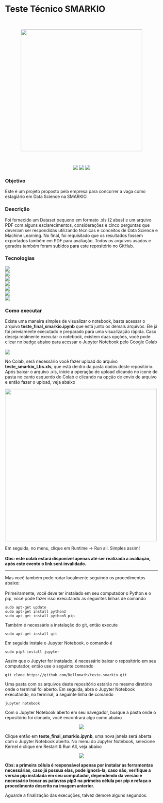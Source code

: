 # Teste Técnico SMARKIO
<br>
<p align="center">
  <img width=400 src="https://user-images.githubusercontent.com/56659549/108147693-1bebf100-70ae-11eb-92f3-c4e17b2621b0.png">
</p>
<br>

<p align="center">
  <img src="https://img.shields.io/badge/progresso-100%25-greeb.svg?style=for-the-badge">
  <img src="https://img.shields.io/badge/versão-1.0-orange.svg?color=7bbde8&style=for-the-badge">
  <img src="https://img.shields.io/badge/Tamanho-8.2mb-orange.svg?color=7bbde8&style=for-the-badge">
</p>

### Objetivo
Este é um projeto proposto pela empresa para concorrer a vaga como estagiário em Data Science na SMARKIO.

### Descrição
Foi fornecido um Dataset pequeno em formato .xls (2 abas) e um arquivo PDF com alguns esclarecimentos, considerações e cinco perguntas que deveriam ser respondidas utilizando técnicas e conceitos de Data Science e Machine Learning. No final, foi requisitado que os resultados fossem exportados também em PDF para avaliação. Todos os arquivos usados e gerados também foram subidos para este repositório no GitHub.

### Tecnologias
<p>
    <a href="https://www.python.org//">
     <img src="https://img.shields.io/static/v1?label=Python&message=3.8.5&color=7bbde8&style=for-the-badge&logo=Python"/>
    </a><br>
    <a href="https://jupyter.org/">
     <img src="https://img.shields.io/static/v1?label=Jupyter%20Notebook&message=5.6.0&color=7bbde8&style=for-the-badge&logo=Jupyter"/>
    </a><br>
    <a href="https://numpy.org/">
     <img src="https://img.shields.io/static/v1?label=Numpy&message=1.19.4&color=7bbde8&style=for-the-badge&logo=Numpy"/>
    </a><br>
    <a href="https://pandas.pydata.org/">
     <img src="https://img.shields.io/static/v1?label=Pandas&message=1.1.4&color=7bbde8&style=for-the-badge&logo=pandas"/>
    </a><br>
    <a href="https://matplotlib.org/">
     <img src="https://img.shields.io/static/v1?label=Matplotlib&message=3.3.3&color=7bbde8&style=for-the-badge&logo=Semantic-Web"/>
    </a><br>
    <a href="https://seaborn.pydata.org/">
     <img src="https://img.shields.io/static/v1?label=Seaborn&message=0.11.0&color=7bbde8&style=for-the-badge&logo=Sketchfab"/>
    </a><br>
    <a href="https://scikit-learn.org/stable/">
     <img src="https://img.shields.io/static/v1?label=Scikit-Learn&message=0.23.2&color=7bbde8&style=for-the-badge&logo=scikit-learn"/>
    </a>
</p>

### Como executar
Existe uma maneira simples de visualizar o notebook, basta acessar o arquivo **teste_final_smarkio.ipynb** que está junto os demais arquivos. Ele já foi previamente executado e preparado para uma visualização rápida. Caso deseja realmente executar o notebook, existem duas opções, você pode clicar no badge abaixo para acessar o Jupyter Notebook pelo Google Colab <br><br>
<a href="https://colab.research.google.com/drive/1I-EsN_VxSYKBsC35HnlxdUuhp-xRAT5W?usp=sharing">
  <img src="https://img.shields.io/static/v1?label=Google%20Colab&message=Link%20Direto&color=7bbde8&style=for-the-badge&logo=Google-Colab"/>
</a> <br>

No Colab, será necessário você fazer upload do arquivo **teste_smarkio_Lbs.xls**, que está dentro da pasta dados deste repositório. Após baixar o arquivo .xls, inicie a operação de upload clicando no ícone de pasta no canto esquerdo do Colab e clicando na opção de envio de arquivo e então fazer o upload, veja abaixo 
<br>

<img width=500 src="https://user-images.githubusercontent.com/56659549/108376370-b6008600-71e1-11eb-913b-d9ae66272b58.png"/> <br>

Em seguida, no menu, clique em Runtime -> Run all. Simples assim! <br><br>
**Obs: este colab estará disponível apenas até ser realizada a avaliação, após este evento o link será invalidado.**

_______________________________

Mas você também pode rodar localmente seguindo os procedimentos abaixo: <br><br>
Primeiramente, você deve ter instalado em seu computador o Python e o pip, você pode fazer isso executando as seguintes linhas de comando
```
sudo apt-get update
sudo apt-get install python3
sudo apt-get install python3-pip
```
Também é necessário a instalação do git, então execute
```
sudo apt-get install git
```
Em seguida instale o Jupyter Notebook, o comando é
```
sudo pip3 install jupyter
```
Assim que o Jupyter for instalado, é necessário baixar o repositório em seu computador, então use o seguinte comando
```
git clone https://github.com/Dellonath/teste-smarkio.git
```
Uma pasta com os arquivos deste repositório estarão no mesmo diretório onde o terminal foi aberto. Em seguida, abra o Jupyter Notebook executando, no terminal, a seguinte linha de comando
```
jupyter notebook
```
Com o Jupyter Notebook aberto em seu navegador, busque a pasta onde o repositório foi clonado, você encontrará algo como abaixo
<p align="center">
  <img src="https://user-images.githubusercontent.com/56659549/108369873-cf520400-71da-11eb-9ea5-15073e928cfc.png">
</p>

Clique então em **teste_final_smarkio.ipynb**, uma nova janela será aberta com o Jupyter Notebook aberto. No menu do Jupyter Notebook, selecione Kernel e clique em Restart & Run All, veja abaixo

<p align="center">
  <img src="https://user-images.githubusercontent.com/56659549/108152652-46db4280-70b8-11eb-98a9-be6b3437f84d.png">
</p>

**Obs: a primeira célula é responsável apenas por instalar as ferramentas necessárias, caso já possua elas, pode ignorá-la, caso não, verifique a versão pip instalada em seu computador, dependendo da versão é necessário trocar as palavras pip3 na primeira célula por pip e refaça o procedimento descrito na imagem anterior.**

Aguarde a finalização das execuções, talvez demore alguns segundos.
